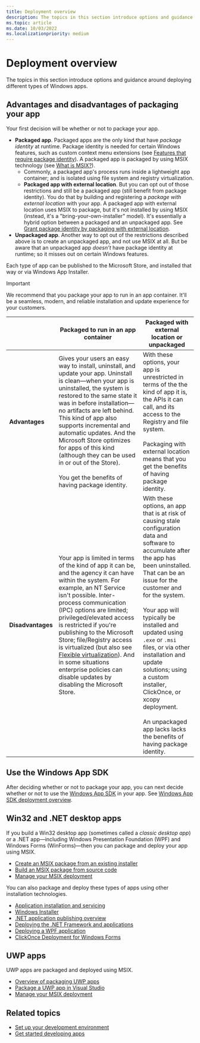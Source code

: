 ```yaml
---
title: Deployment overview
description: The topics in this section introduce options and guidance around deploying different types of Windows apps. Your first decision will be whether or not to package your app.
ms.topic: article
ms.date: 10/03/2022
ms.localizationpriority: medium
---
```


# Deployment overview

The topics in this section introduce options and guidance around deploying different types of Windows apps.

## Advantages and disadvantages of packaging your app

Your first decision will be whether or not to package your app.

* **Packaged app**. Packaged apps are the only kind that have *package identity* at runtime. Package identity is needed for certain Windows features, such as custom context menu extensions (see [Features that require package identity](../desktop/modernize/modernize-packaged-apps.md)). A packaged app is packaged by using MSIX technology (see [What is MSIX?](/windows/msix/overview)).
  * Commonly, a packaged app's process runs inside a lightweight app container; and is isolated using file system and registry virtualization.
  * **Packaged app with external location**. But you can opt out of those restrictions and still be a packaged app (still benefit from package identity). You do that by building and registering a *package with external location* with your app. A packaged app with external location uses MSIX to package, but it's not installed by using MSIX (instead, it's a "bring-your-own-installer" model). It's essentially a hybrid option between a packaged and an unpackaged app. See [Grant package identity by packaging with external location](../desktop/modernize/grant-identity-to-nonpackaged-apps.md).
* **Unpackaged app**. Another way to opt out of the restrictions described above is to create an unpackaged app, and not use MSIX at all. But be aware that an unpackaged app *doesn't* have package identity at runtime; so it misses out on certain Windows features.

Each type of app can be published to the Microsoft Store, and installed that way or via Windows App Installer.

> [!IMPORTANT]
> We recommend that you package your app to run in an app container. It'll be a seamless, modern, and reliable installation and update experience for your customers.

| | Packaged to run in an app container | Packaged with external location or unpackaged |
| - | - | - |
| **Advantages** | Gives your users an easy way to install, uninstall, and update your app. Uninstall is clean&mdash;when your app is uninstalled, the system is restored to the same state it was in before installation&mdash;no artifacts are left behind. This kind of app also supports incremental and automatic updates. And the Microsoft Store optimizes for apps of this kind (although they can be used in or out of the Store).<br/><br/>You get the benefits of having package identity. | With these options, your app is unrestricted in terms of the the kind of app it is, the APIs it can call, and its access to the Registry and file system.<br/><br/>Packaging with external location means that you get the benefits of having package identity. |
| **Disadvantages** | Your app is limited in terms of the kind of app it can be, and the agency it can have within the system. For example, an NT Service isn't possible. Inter-process communication (IPC) options are limited; privileged/elevated access is restricted if you're publishing to the Microsoft Store; file/Registry access is virtualized (but also see [Flexible virtualization](/windows/msix/desktop/flexible-virtualization)). And in some situations enterprise policies can disable updates by disabling the Microsoft Store. | With these options, an app that is at risk of causing stale configuration data and software to accumulate after the app has been uninstalled. That can be an issue for the customer and for the system.<br/><br/>Your app will typically be installed and updated using `.exe` or `.msi` files, or via other installation and update solutions; using a custom installer, ClickOnce, or xcopy deployment.<br/><br/>An unpackaged app lacks lacks the benefits of having package identity. |

## Use the Windows App SDK

After deciding whether or not to package your app, you can next decide whether or not to use the [Windows App SDK](../windows-app-sdk/index.md) in your app. See [Windows App SDK deployment overview](deploy-overview.md).

## Win32 and .NET desktop apps

If you build a Win32 desktop app (sometimes called a *classic desktop app*) or a .NET app&mdash;including Windows Presentation Foundation (WPF) and Windows Forms (WinForms)&mdash;then you can package and deploy your app using MSIX.

- [Create an MSIX package from an existing installer](/windows/msix/packaging-tool/create-an-msix-overview)
- [Build an MSIX package from source code](/windows/msix/desktop/source-code-overview)
- [Manage your MSIX deployment](/windows/msix/desktop/managing-your-msix-deployment-overview)

You can also package and deploy these types of apps using other installation technologies.

- [Application installation and servicing](/windows/desktop/application-installing-and-servicing)
- [Windows Installer](/windows/desktop/msi/windows-installer-portal)
- [.NET application publishing overview](/dotnet/core/deploying/)
- [Deploying the .NET Framework and applications](/dotnet/framework/deployment/)
- [Deploying a WPF application](/dotnet/framework/wpf/app-development/deploying-a-wpf-application-wpf)
- [ClickOnce Deployment for Windows Forms](/dotnet/framework/winforms/clickonce-deployment-for-windows-forms)

## UWP apps

UWP apps are packaged and deployed using MSIX.

- [Overview of packaging UWP apps](/windows/uwp/packaging)
- [Package a UWP app in Visual Studio](/windows/msix/package/packaging-uwp-apps)
- [Manage your MSIX deployment](/windows/msix/desktop/managing-your-msix-deployment-overview)

## Related topics

- [Set up your development environment](../windows-app-sdk/set-up-your-development-environment.md)
- [Get started developing apps](../get-started/index.md)